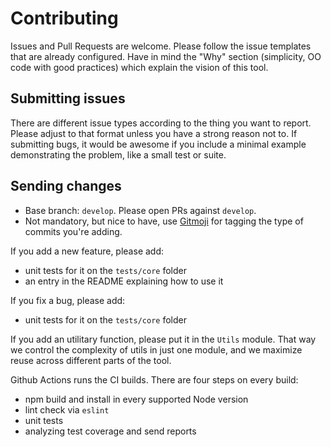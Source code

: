# Contributing

Issues and Pull Requests are welcome. Please follow the issue templates that are already configured. Have in mind the "Why" section (simplicity, OO code with good practices) which explain the vision of this tool.

## Submitting issues

There are different issue types according to the thing you want to report. Please adjust to that format
unless you have a strong reason not to. If submitting bugs, it would be awesome if you include a minimal example
demonstrating the problem, like a small test or suite.

## Sending changes

* Base branch: `develop`. Please open PRs against `develop`.
* Not mandatory, but nice to have, use [Gitmoji](https://gitmoji.carloscuesta.me) for tagging the type of commits you're adding.

If you add a new feature, please add:
* unit tests for it on the `tests/core` folder
* an entry in the README explaining how to use it

If you fix a bug, please add:
* unit tests for it on the `tests/core` folder

If you add an utilitary function, please put it in the `Utils` module. That way we control the complexity
of utils in just one module, and we maximize reuse across different parts of the tool.

Github Actions runs the CI builds. There are four steps on every build:

* npm build and install in every supported Node version
* lint check via `eslint`
* unit tests
* analyzing test coverage and send reports
